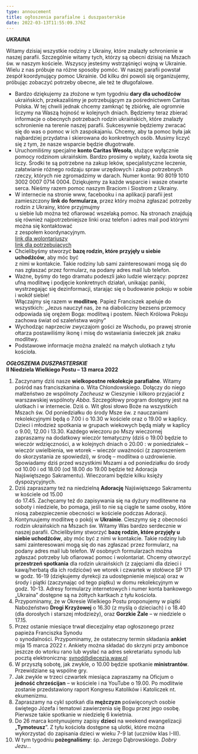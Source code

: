 ```yaml
---
type: annoucement
title: ogłoszenia parafialne i duszpasterskie
date: 2022-03-13T11:55:09.376Z
---
```

<!--StartFragment-->

***UKRAINA***

Witamy dzisiaj wszystkie rodziny z Ukrainy, które znalazły schronienie w naszej parafii. Szczególnie witamy tych, którzy są obecni dzisiaj na Mszach św. w naszym kościele. Wszyscy jesteśmy wstrząśnięci wojną w Ukrainie. Wielu z nas próbuje na różne sposoby pomóc. W naszej parafii powstał zespół koordynujący pomoc Ukrainie. Od kilku dni powoli się organizujemy, próbując zobaczyć potrzeby obecne, ale też te długofalowe.

* Bardzo dziękujemy za złożone w tym tygodniu **dary dla uchodźców** ukraińskich, przekazaliśmy je potrzebującym za pośrednictwem Caritas Polska. W tej chwili jednak chcemy zamknąć tę zbiórkę, ale ogromnie liczymy na Waszą hojność w kolejnych dniach. Będziemy teraz zbierać informacje o obecnych potrzebach rodzin ukraińskich, które znalazły schronienie na terenie naszej parafii. Sukcesywnie będziemy zwracać się do was o pomoc w ich zaspokajaniu. Chcemy, aby ta pomoc była jak najbardziej przydatna i skierowana do konkretnych osób. Musimy liczyć się z tym, że nasze wsparcie będzie długotrwałe.
* Uruchomiliśmy specjalne **konto Caritas Wesoła**, służące wyłącznie pomocy rodzinom ukraińskim. Bardzo prosimy o wpłaty, każda kwota się liczy. Środki te są potrzebne na zakup leków, specjalistyczne leczenie, załatwianie różnego rodzaju spraw urzędowych i zakup potrzebnych rzeczy, których nie zgromadzimy w darach. Numer konta: 90 8019 1010 3002 0007 0714 0004. Dziękujemy za każde wsparcie i wasze otwarte serca. Nieśmy razem pomoc naszym Braciom i Siostrom z Ukrainy.
* W internecie na stronie www, facebooku i na aplikacji parafii jest zamieszczony **link do formularza**, przez który można zgłaszać potrzeby rodzin z Ukrainy, które przyjmujmy\
  u siebie lub można też ofiarować wszelaką pomoc. Na stronach znajdują się również najpotrzebniejsze linki oraz telefon i adres mail pod którymi można się kontaktować\
  z zespołem koordynacyjnym.\
  [link dla wolontariuszy](https://bit.ly/pomagam-Ukraina)\
  [link dla potrzebujących](https://bit.ly/potrzebuje-Ukraina)
* Chcielibyśmy stworzyć **bazę rodzin, które przyjęły u siebie uchodźców**, aby móc być\
  z nimi w kontakcie. Takie rodziny lub sami zainteresowani mogą się do nas zgłaszać przez formularz, na podany adres mail lub telefon.
* Ważne, byśmy do tego dramatu podeszli jako ludzie wierzący: poprzez ufną modlitwę i podjęcie konkretnych działań, unikając paniki, wystrzegając się dezinformacji, starając się o budowanie pokoju w sobie i wokół siebie!\
  Włączajmy się razem w **modlitwę**. Papież Franciszek apeluje do wszystkich: „Jezus nauczył nas, że na diaboliczny bezsens przemocy odpowiada się orężem Boga: modlitwą i postem. Niech Królowa Pokoju zachowa świat od szaleństwa wojny”
* Wychodząc naprzeciw zwyczajom gości ze Wschodu, po prawej stronie ołtarza postawiliśmy ikonę i misę do wstawiania świeczek jak znaku modlitwy.
* Podstawowe informacje można znaleźć na małych ulotkach z tyłu kościoła.

***OGŁOSZENIA DUSZPASTERSKIE*\
II Niedziela Wielkiego Postu – 13 marca 2022**

1. Zaczynamy dziś nasze **wielkopostne rekolekcje parafialne**. Witamy pośród nas franciszkanina o. Wita Chlondowskiego. Dołączy do niego małżeństwo ze wspólnoty *Zacheusz* w Cieszynie i kilkoro przyjaciół z warszawskiej wspólnoty *Abba*. Szczegółowy program dostępny jest na ulotkach i w internecie. Dziś o. Wit głosi słowo Boże na wszystkich Mszach św. Od poniedziałku do środy Msze św. z nauczaniami rekolekcyjnymi będą o 7.00 i o 10.30 w kościele oraz o 19.00 w kaplicy. Dzieci i młodzież spotkania w grupach wiekowych będą miały w kaplicy o 9.00, 12.00 i 13.30. Każdego wieczoru po Mszy wieczornej zapraszamy na dodatkowy wieczór tematyczny (dziś o 19.00 będzie to wieczór wdzięczności, a w kolejnych dniach o 20.00 : w poniedziałek – wieczór uwielbienia, we wtorek – wieczór uważności (z zaproszeniem do skorzystania ze spowiedzi), w środę – modlitwa o uzdrowienie. Spowiadamy dziś przed wszystkimi Mszami a od poniedziałku do środy od 10.00 i od 18.00 (od 18.00 do 19.00 będzie też Adoracja Najświętszego Sakramentu). Wieczorami będzie kilku księży dyspozycyjnych.
2. Dziś zapraszamy też na niedzielną **Adorację** Najświętszego Sakramentu w kościele od 15.00\
   do 17.45. Zachęcamy też do zapisywania się na dyżury modlitewne na soboty i niedziele, bo pomaga, jeśli to nie są ciągle te same osoby, które niosą zabezpieczenie obecności w kościele podczas Adoracji.
3. Kontynuujemy modlitwę o pokój w **Ukrainie**. Cieszymy się z obecności rodzin ukraińskich na Mszach św. Witamy Was bardzo serdecznie w naszej parafii. Chcielibyśmy stworzyć **bazę rodzin, które przyjęły u siebie uchodźców**, aby móc być z nimi w kontakcie. Takie rodziny lub sami zainteresowani mogą się do nas zgłaszać przez formularz, na podany adres mail lub telefon. W osobnych formularzach można zgłaszać potrzeby lub ofiarować pomoc i wolontariat. Chcemy otworzyć **przestrzeń spotkania** dla rodzin ukraińskich (z zajęciami dla dzieci i kawą/herbatą dla ich rodziców) we wtorek i czwartek w stołówce SP 171 w godz. 16-19 (dziękujemy dyrekcji za udostępnienie miejsca) oraz w środy i piątki (zaczynając od tego piątku) w domu rekolekcyjnym w godz. 10-13. Adresy formularzy internetowych i numer konta bankowego „Ukraina” dostępne są na żółtych kartkach z tyłu kościoła.
4. Przypominamy, że w Okresie Wielkiego Postu proponujemy w piątki Nabożeństwo **Drogi Krzyżowej** o 16.30 (z myślą o dzieciach) i o 18.40 (dla dorosłych i starszej młodzieży), oraz **Gorzkie Żale** – w niedziele o 17.15.
5. Przez ostanie miesiące trwał diecezjalny etap ogłoszonego przez papieża Franciszka Synodu\
   o synodalności. Przypominamy, że ostateczny termin składania **ankiet** mija 15 marca 2022 r. Ankiety można składać do skrzyni przy ambonce jeszcze do wtorku rano lub wysłać na adres sekretariatu synodu lub pocztą elektroniczną: synod@diecezja.waw.pl
6. W przyszłą sobotę, jak zwykle, o 10.00 będzie spotkanie **ministrantów**. Przewidziane są wspólne gry.
7. Jak zwykle w trzeci czwartek miesiąca zapraszamy na Oficjum o **jedność chrześcijan** – w kościele i na YouTube o 19.00. Po modlitwie zostanie przedstawiony raport Kongresu Katolików i Katoliczek nt. ekumenizmu. 
8. Zapraszamy na cykl spotkań dla **mężczyzn** poświęconych osobie świętego Józefa i tematowi zawierzenia się Bogu przez jego osobę. Pierwsze takie spotkanie w niedzielę 6 kwietnia.
9. Do 26 marca kontynuujemy zapisy **dzieci** na weekend ewangelizacji „**Tymoteusz**”. Z tyłu kościoła dostępne są ulotki, które można wykorzystać do zapisania dzieci w wieku 7-9 lat (uczniów klas I-III).
10. W tym tygodniu **pożegnaliśmy**: śp. Jerzego Dąbrowskiego. *Dobry Jezu…*

<!--EndFragment-->